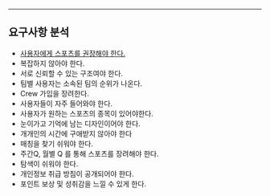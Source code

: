 ****
## 요구사항 분석

-  [사용자에게 스포츠를 권장해야 한다.](https://github.com/dhslrl321/Team_EU_PTP/blob/master/PTP_Documents/%EC%84%A4%EA%B3%84/%EC%9A%94%EA%B5%AC%EC%82%AC%ED%95%AD_%EB%B6%84%EC%84%9D/%EC%9A%94%EA%B5%AC%EC%82%AC%ED%95%AD1_%EC%82%AC%EC%9A%A9%EC%9E%90%EC%97%90%EA%B2%8C_%EC%8A%A4%ED%8F%AC%EC%B8%A0%EB%A5%BC%EA%B6%8C%EC%9E%A5%ED%95%9C%EB%8B%A4.md)
-  복잡하지 않아야 한다.
-  서로 신뢰할 수 있는 구조여야 한다.
-  팀별 사용자는 소속된 팀의 순위가 나온다.
-  Crew 가입을 장려한다.
-  사용자들이 자주 들어와야 한다.
-  사용자가 원하는 스포츠의 종목이 있어야한다.
-  눈이가고 기억에 남는 디자인이어야 한다.
-  개개인의 시간에 구애받지 않아야 한다
-  매칭을 찾기 쉬워야 한다.
-  주간Q, 월별 Q 를 통해 스포츠를 장려해야 한다.
-  탐색이 쉬워야 한다.
-  개인정보 취급 방침이 공개되어야 한다.
-  포인트 보상 및 성취감을 느낄 수 있게 한다.